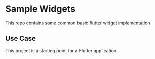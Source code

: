 # Sample Widgets

This repo contains some common basic flutter widget implementation

## Use Case

This project is a starting point for a Flutter application.

